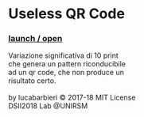 # Useless QR Code
 ### [launch / open]( http://dsii-2018-unirsm.github.io/lucabarbieri/10print/random_qr_code/random_qrcode.html)</br>
             

Variazione significativa di 10 print</br>
che genera un pattern riconducibile</br>
ad un qr code, che non produce un</br>
risultato certo. </br>
</br>
by lucabarbieri © 2017-18 MIT License</br>
DSII2018 Lab @UNIRSM</br>
